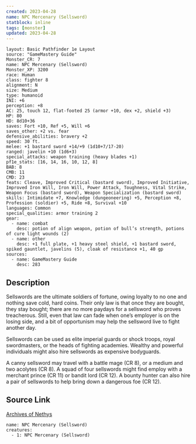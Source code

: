 ```yaml
---
created: 2023-04-28
name: NPC Mercenary (Sellsword)
statblock: inline
tags: [monster]
updated: 2023-04-28
---
```

```statblock
layout: Basic Pathfinder 1e Layout
source: "GameMastery Guide"
Monster_CR: 7
name: NPC Mercenary (Sellsword)
Monster_XP: 3200
race: Human
class: fighter 8
alignment: N
size: Medium
type: humanoid
INI: +6
perception: +8
AC: 25, touch 12, flat-footed 25 (armor +10, dex +2, shield +3)
HP: 80
HD: 8d10+36
saves: Fort +10, Ref +5, Will +6
saves_other: +2 vs. fear
defensive_abilities: bravery +2
speed: 30 ft.
melee: +1 bastard sword +14/+9 (1d10+7/17-20)
ranged: javelin +10 (1d6+3)
special_attacks: weapon training (heavy blades +1)
pf1e_stats: [16, 14, 16, 10, 12, 8]
BAB: 8
CMB: 11
CMD: 23
feats: Cleave, Improved Critical (bastard sword), Improved Initiative, Improved Iron Will, Iron Will, Power Attack, Toughness, Vital Strike, Weapon Focus (bastard sword), Weapon Specialization (bastard sword)
skills: Intimidate +7, Knowledge (dungeoneering) +5, Perception +8, Profession (soldier) +5, Ride +8, Survival +10
languages: Common
special_qualities: armor training 2
gear:
  - name: combat
    desc: potion of align weapon, potion of bull’s strength, potions of cure light wounds (2)
  - name: other
    desc: +1 full plate, +1 heavy steel shield, +1 bastard sword, spiked gauntlet, javelins (5), cloak of resistance +1, 40 gp
sources:
  - name: GameMastery Guide
    desc: 283
```
## Description
Sellswords are the ultimate soldiers of fortune, owing loyalty to no one and nothing save cold, hard coins. Their only law is that once they are bought, they stay bought; there are no more paydays for a sellsword who proves treacherous. Still, even that law can fade when one’s employer is on the losing side, and a bit of opportunism may help the sellsword live to fight another day.

Sellswords can be used as elite imperial guards or shock troops, royal swordmasters, or the heads of fighting academies. Wealthy and powerful individuals might also hire sellswords as expensive bodyguards.

A canny sellsword may travel with a battle mage (CR 8), or a medium and two acolytes (CR 8). A squad of four sellswords might find employ with a merchant prince (CR 11) or bandit lord (CR 12). A bounty hunter can also hire a pair of sellswords to help bring down a dangerous foe (CR 12).
## Source Link
[Archives of Nethys](https://aonprd.com/NPCDisplay.aspx?ItemName=Mercenary%20(Sellsword))
```encounter-table
name: NPC Mercenary (Sellsword)
creatures:
  - 1: NPC Mercenary (Sellsword)
```
